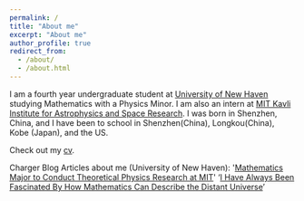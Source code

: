 ```yaml
---
permalink: /
title: "About me"
excerpt: "About me"
author_profile: true
redirect_from: 
  - /about/
  - /about.html
---
```


I am a fourth year undergraduate student at [University of New Haven](https://www.newhaven.edu/) studying Mathematics with a Physics Minor. I am also an intern at [MIT Kavli Institute for Astrophysics and Space Research](https://space.mit.edu/). I was born in Shenzhen, China, and I have been to school in Shenzhen(China), Longkou(China), Kobe (Japan), and the US. 

Check out my [cv](/files/cv.pdf).

Charger Blog Articles about me (University of New Haven):
'[Mathematics Major to Conduct Theoretical Physics Research at MIT](https://www.newhaven.edu/news/blog/2022/hang-su.php?utm_source=2022-03-20&utm_medium=email&utm_campaign=weeklygallop)'
‘[I Have Always Been Fascinated By How Mathematics Can Describe the Distant Universe](https://www.newhaven.edu/news/blog/2021/hang-su-surf.php)’